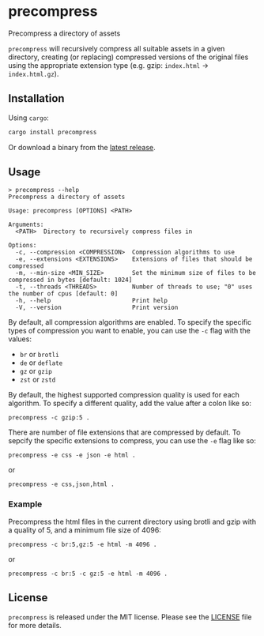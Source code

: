 # precompress

Precompress a directory of assets

`precompress` will recursively compress all suitable assets in a given directory,
creating (or replacing) compressed versions of the original files using the
appropriate extension type (e.g. gzip: `index.html` -> `index.html.gz`).

## Installation

Using `cargo`:

```sh
cargo install precompress
```

Or download a binary from the [latest release](https://github.com/ryanfowler/precompress/releases).

## Usage

```
> precompress --help
Precompress a directory of assets

Usage: precompress [OPTIONS] <PATH>

Arguments:
  <PATH>  Directory to recursively compress files in

Options:
  -c, --compression <COMPRESSION>  Compression algorithms to use
  -e, --extensions <EXTENSIONS>    Extensions of files that should be compressed
  -m, --min-size <MIN_SIZE>        Set the minimum size of files to be compressed in bytes [default: 1024]
  -t, --threads <THREADS>          Number of threads to use; "0" uses the number of cpus [default: 0]
  -h, --help                       Print help
  -V, --version                    Print version
```

By default, all compression algorithms are enabled. To specify the specific
types of compression you want to enable, you can use the `-c` flag with the
values:

- `br` or `brotli`
- `de` or `deflate`
- `gz` or `gzip`
- `zst` or `zstd`

By default, the highest supported compression quality is used for each algorithm.
To specify a different quality, add the value after a colon like so:

```
precompress -c gzip:5 .
```

There are number of file extensions that are compressed by default. To sepcify
the specific extensions to compress, you can use the `-e` flag like so:

```
precompress -e css -e json -e html .
```

or

```
precompress -e css,json,html .
```

### Example

Precompress the html files in the current directory using brotli and gzip with
a quality of 5, and a minimum file size of 4096:

```
precompress -c br:5,gz:5 -e html -m 4096 .
```

or

```
precompress -c br:5 -c gz:5 -e html -m 4096 .
```

## License

`precompress` is released under the MIT license.
Please see the [LICENSE](./LICENSE) file for more details.
